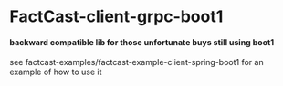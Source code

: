 # FactCast-client-grpc-boot1

#### backward compatible lib for those unfortunate buys still using boot1

see factcast-examples/factcast-example-client-spring-boot1 for an example of how to use it
